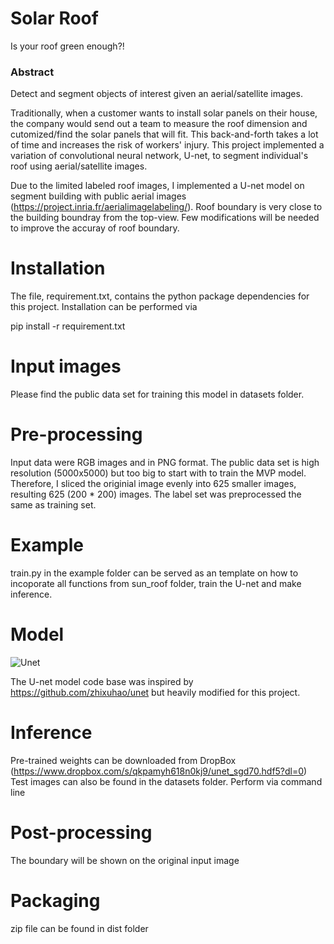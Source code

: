 # Solar Roof

Is your roof green enough?!

### Abstract

Detect and segment objects of interest given an aerial/satellite images.

Traditionally, when a customer wants to install solar panels on their house, the company would send out a team to measure the roof dimension and cutomized/find the solar panels that will fit. This back-and-forth takes a lot of time and increases the risk of workers' injury. This project implemented a variation of convolutional neural network, U-net, to segment individual's roof using aerial/satellite images.

Due to the limited labeled roof images, I implemented a U-net model on segment building with public aerial images (https://project.inria.fr/aerialimagelabeling/). Roof boundary is very close to the building boundray from the top-view. Few modifications will be needed to improve the accuray of roof boundary. 

# Installation

The file, requirement.txt, contains the python package dependencies for this project. Installation can be performed via 


pip install -r requirement.txt

# Input images

Please find the public data set for training this model in datasets folder. 

# Pre-processing

Input data were RGB images and in PNG format. 
The public data set is high resolution (5000x5000) but too big to start with to train the MVP model. Therefore, I sliced the originial image evenly into 625 smaller images, resulting 625 (200 * 200) images. The label set was preprocessed the same as training set. 

# Example

train.py in the example folder can be served as an template on how to incoporate all functions from sun_roof folder, train the U-net and make inference.

# Model
![Unet](https://github.com/julia78118/SolarRoof/blob/master/Unet.jpg)

The U-net model code base was inspired by https://github.com/zhixuhao/unet but heavily modified for this project.

# Inference

Pre-trained weights can be downloaded from DropBox (https://www.dropbox.com/s/qkpamyh618n0kj9/unet_sgd70.hdf5?dl=0)
Test images can also be found in the datasets folder. 
Perform via command line

# Post-processing

The boundary will be shown on the original input image

# Packaging

zip file can be found in dist folder
